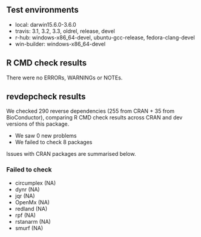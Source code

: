 ## Test environments

* local: darwin15.6.0-3.6.0
* travis: 3.1, 3.2, 3.3, oldrel, release, devel
* r-hub: windows-x86_64-devel, ubuntu-gcc-release, fedora-clang-devel
* win-builder: windows-x86_64-devel

## R CMD check results
There were no ERRORs, WARNINGs or NOTEs.

## revdepcheck results

We checked 290 reverse dependencies (255 from CRAN + 35 from BioConductor), comparing R CMD check results across CRAN and dev versions of this package.

 * We saw 0 new problems
 * We failed to check 8 packages

Issues with CRAN packages are summarised below.

### Failed to check

* circumplex (NA)
* dynr       (NA)
* jqr        (NA)
* OpenMx     (NA)
* redland    (NA)
* rpf        (NA)
* rstanarm   (NA)
* smurf      (NA)
